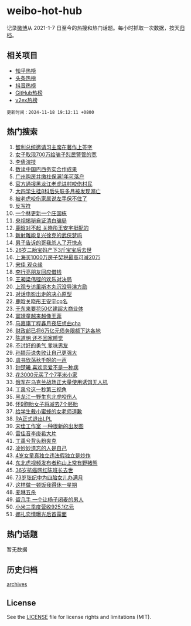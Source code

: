 # weibo-hot-hub

记录[微博](https://www.weibo.com)从 2021-1-7 日至今的热搜和热门话题。每小时抓取一次数据，按天[归档](archives)。

## 相关项目

- [知乎热榜](https://github.com/lonnyzhang423/zhihu-hot-hub)
- [头条热榜](https://github.com/lonnyzhang423/toutiao-hot-hub)
- [抖音热榜](https://github.com/lonnyzhang423/douyin-hot-hub)
- [GitHub热榜](https://github.com/lonnyzhang423/github-hot-hub)
- [v2ex热榜](https://github.com/lonnyzhang423/v2ex-hot-hub)


`更新时间：2024-11-18 19:12:11 +0800`

## 热门搜索

1. [智利总统邀请习主席在著作上签字](https://m.weibo.cn/search?containerid=100103type%3D1%26t%3D10%26q%3D%23%E6%99%BA%E5%88%A9%E6%80%BB%E7%BB%9F%E9%82%80%E8%AF%B7%E4%B9%A0%E4%B8%BB%E5%B8%AD%E5%9C%A8%E8%91%97%E4%BD%9C%E4%B8%8A%E7%AD%BE%E5%AD%97%23&stream_entry_id=51&isnewpage=1&extparam=seat%3D1%26filter_type%3Drealtimehot%26stream_entry_id%3D51%26c_type%3D51%26cate%3D10103%26q%3D%2523%25E6%2599%25BA%25E5%2588%25A9%25E6%2580%25BB%25E7%25BB%259F%25E9%2582%2580%25E8%25AF%25B7%25E4%25B9%25A0%25E4%25B8%25BB%25E5%25B8%25AD%25E5%259C%25A8%25E8%2591%2597%25E4%25BD%259C%25E4%25B8%258A%25E7%25AD%25BE%25E5%25AD%2597%2523%26dgr%3D0%26pos%3D0%26display_time%3D1731928329%26pre_seqid%3D173192832983400565147)
1. [女子取现700万给骗子怼民警管的宽](https://m.weibo.cn/search?containerid=100103type%3D1%26t%3D10%26q%3D%23%E5%A5%B3%E5%AD%90%E5%8F%96%E7%8E%B0700%E4%B8%87%E7%BB%99%E9%AA%97%E5%AD%90%E6%80%BC%E6%B0%91%E8%AD%A6%E7%AE%A1%E7%9A%84%E5%AE%BD%23&stream_entry_id=31&isnewpage=1&extparam=seat%3D1%26flag%3D0%26stream_entry_id%3D31%26q%3D%2523%25E5%25A5%25B3%25E5%25AD%2590%25E5%258F%2596%25E7%258E%25B0700%25E4%25B8%2587%25E7%25BB%2599%25E9%25AA%2597%25E5%25AD%2590%25E6%2580%25BC%25E6%25B0%2591%25E8%25AD%25A6%25E7%25AE%25A1%25E7%259A%2584%25E5%25AE%25BD%2523%26pos%3D0%26band_rank%3D1%26filter_type%3Drealtimehot%26c_type%3D31%26lcate%3D5001%26realpos%3D1%26cate%3D5001%26dgr%3D0%26display_time%3D1731928329%26pre_seqid%3D173192832983400565147)
1. [李倩演技](https://m.weibo.cn/search?containerid=100103type%3D1%26t%3D10%26q%3D%E6%9D%8E%E5%80%A9%E6%BC%94%E6%8A%80&stream_entry_id=31&isnewpage=1&extparam=seat%3D1%26flag%3D1%26stream_entry_id%3D31%26q%3D%25E6%259D%258E%25E5%2580%25A9%25E6%25BC%2594%25E6%258A%2580%26pos%3D1%26band_rank%3D2%26filter_type%3Drealtimehot%26c_type%3D31%26lcate%3D5001%26realpos%3D2%26cate%3D5001%26dgr%3D0%26display_time%3D1731928329%26pre_seqid%3D173192832983400565147)
1. [数读中国巴西务实合作成果](https://m.weibo.cn/search?containerid=100103type%3D1%26t%3D10%26q%3D%23%E6%95%B0%E8%AF%BB%E4%B8%AD%E5%9B%BD%E5%B7%B4%E8%A5%BF%E5%8A%A1%E5%AE%9E%E5%90%88%E4%BD%9C%E6%88%90%E6%9E%9C%23&stream_entry_id=31&isnewpage=1&extparam=seat%3D1%26flag%3D0%26stream_entry_id%3D31%26q%3D%2523%25E6%2595%25B0%25E8%25AF%25BB%25E4%25B8%25AD%25E5%259B%25BD%25E5%25B7%25B4%25E8%25A5%25BF%25E5%258A%25A1%25E5%25AE%259E%25E5%2590%2588%25E4%25BD%259C%25E6%2588%2590%25E6%259E%259C%2523%26pos%3D2%26band_rank%3D3%26filter_type%3Drealtimehot%26c_type%3D31%26lcate%3D5001%26realpos%3D3%26cate%3D5001%26dgr%3D0%26display_time%3D1731928329%26pre_seqid%3D173192832983400565147)
1. [广州购房并缴社保满1年可落户](https://m.weibo.cn/search?containerid=100103type%3D1%26t%3D10%26q%3D%23%E5%B9%BF%E5%B7%9E%E8%B4%AD%E6%88%BF%E5%B9%B6%E7%BC%B4%E7%A4%BE%E4%BF%9D%E6%BB%A11%E5%B9%B4%E5%8F%AF%E8%90%BD%E6%88%B7%23&stream_entry_id=31&isnewpage=1&extparam=seat%3D1%26flag%3D1%26stream_entry_id%3D31%26q%3D%2523%25E5%25B9%25BF%25E5%25B7%259E%25E8%25B4%25AD%25E6%2588%25BF%25E5%25B9%25B6%25E7%25BC%25B4%25E7%25A4%25BE%25E4%25BF%259D%25E6%25BB%25A11%25E5%25B9%25B4%25E5%258F%25AF%25E8%2590%25BD%25E6%2588%25B7%2523%26pos%3D3%26band_rank%3D4%26filter_type%3Drealtimehot%26c_type%3D31%26lcate%3D5001%26realpos%3D4%26cate%3D5001%26dgr%3D0%26display_time%3D1731928329%26pre_seqid%3D173192832983400565147)
1. [官方通报黑龙江老虎进村咬伤村民](https://m.weibo.cn/search?containerid=100103type%3D1%26t%3D10%26q%3D%23%E5%AE%98%E6%96%B9%E9%80%9A%E6%8A%A5%E9%BB%91%E9%BE%99%E6%B1%9F%E8%80%81%E8%99%8E%E8%BF%9B%E6%9D%91%E5%92%AC%E4%BC%A4%E6%9D%91%E6%B0%91%23&stream_entry_id=31&isnewpage=1&extparam=seat%3D1%26flag%3D0%26stream_entry_id%3D31%26q%3D%2523%25E5%25AE%2598%25E6%2596%25B9%25E9%2580%259A%25E6%258A%25A5%25E9%25BB%2591%25E9%25BE%2599%25E6%25B1%259F%25E8%2580%2581%25E8%2599%258E%25E8%25BF%259B%25E6%259D%2591%25E5%2592%25AC%25E4%25BC%25A4%25E6%259D%2591%25E6%25B0%2591%2523%26pos%3D4%26band_rank%3D5%26filter_type%3Drealtimehot%26c_type%3D31%26lcate%3D5001%26realpos%3D5%26cate%3D5001%26dgr%3D0%26display_time%3D1731928329%26pre_seqid%3D173192832983400565147)
1. [大四学生挂8科后失联多月被发现溺亡](https://m.weibo.cn/search?containerid=100103type%3D1%26t%3D10%26q%3D%23%E5%A4%A7%E5%9B%9B%E5%AD%A6%E7%94%9F%E6%8C%828%E7%A7%91%E5%90%8E%E5%A4%B1%E8%81%94%E5%A4%9A%E6%9C%88%E8%A2%AB%E5%8F%91%E7%8E%B0%E6%BA%BA%E4%BA%A1%23&stream_entry_id=31&isnewpage=1&extparam=seat%3D1%26flag%3D2%26stream_entry_id%3D31%26q%3D%2523%25E5%25A4%25A7%25E5%259B%259B%25E5%25AD%25A6%25E7%2594%259F%25E6%258C%25828%25E7%25A7%2591%25E5%2590%258E%25E5%25A4%25B1%25E8%2581%2594%25E5%25A4%259A%25E6%259C%2588%25E8%25A2%25AB%25E5%258F%2591%25E7%258E%25B0%25E6%25BA%25BA%25E4%25BA%25A1%2523%26pos%3D5%26band_rank%3D6%26filter_type%3Drealtimehot%26c_type%3D31%26lcate%3D5001%26realpos%3D6%26cate%3D5001%26dgr%3D0%26display_time%3D1731928329%26pre_seqid%3D173192832983400565147)
1. [被老虎咬伤家属说左手保不住了](https://m.weibo.cn/search?containerid=100103type%3D1%26t%3D10%26q%3D%23%E8%A2%AB%E8%80%81%E8%99%8E%E5%92%AC%E4%BC%A4%E5%AE%B6%E5%B1%9E%E8%AF%B4%E5%B7%A6%E6%89%8B%E4%BF%9D%E4%B8%8D%E4%BD%8F%E4%BA%86%23&stream_entry_id=31&isnewpage=1&extparam=seat%3D1%26flag%3D0%26stream_entry_id%3D31%26q%3D%2523%25E8%25A2%25AB%25E8%2580%2581%25E8%2599%258E%25E5%2592%25AC%25E4%25BC%25A4%25E5%25AE%25B6%25E5%25B1%259E%25E8%25AF%25B4%25E5%25B7%25A6%25E6%2589%258B%25E4%25BF%259D%25E4%25B8%258D%25E4%25BD%258F%25E4%25BA%2586%2523%26pos%3D6%26band_rank%3D7%26filter_type%3Drealtimehot%26c_type%3D31%26lcate%3D5001%26realpos%3D7%26cate%3D5001%26dgr%3D0%26display_time%3D1731928329%26pre_seqid%3D173192832983400565147)
1. [反写符](https://m.weibo.cn/search?containerid=100103type%3D1%26t%3D10%26q%3D%E5%8F%8D%E5%86%99%E7%AC%A6&stream_entry_id=31&isnewpage=1&extparam=seat%3D1%26flag%3D0%26stream_entry_id%3D31%26q%3D%25E5%258F%258D%25E5%2586%2599%25E7%25AC%25A6%26pos%3D7%26band_rank%3D8%26filter_type%3Drealtimehot%26c_type%3D31%26lcate%3D5001%26realpos%3D8%26cate%3D5001%26dgr%3D0%26display_time%3D1731928329%26pre_seqid%3D173192832983400565147)
1. [一个林更新一个庄国栋](https://m.weibo.cn/search?containerid=100103type%3D1%26t%3D10%26q%3D%E4%B8%80%E4%B8%AA%E6%9E%97%E6%9B%B4%E6%96%B0%E4%B8%80%E4%B8%AA%E5%BA%84%E5%9B%BD%E6%A0%8B&stream_entry_id=31&isnewpage=1&extparam=seat%3D1%26flag%3D0%26stream_entry_id%3D31%26q%3D%25E4%25B8%2580%25E4%25B8%25AA%25E6%259E%2597%25E6%259B%25B4%25E6%2596%25B0%25E4%25B8%2580%25E4%25B8%25AA%25E5%25BA%2584%25E5%259B%25BD%25E6%25A0%258B%26pos%3D8%26band_rank%3D9%26filter_type%3Drealtimehot%26c_type%3D31%26lcate%3D5001%26realpos%3D9%26cate%3D5001%26dgr%3D0%26display_time%3D1731928329%26pre_seqid%3D173192832983400565147)
1. [央视揭秘自证清白骗局](https://m.weibo.cn/search?containerid=100103type%3D1%26t%3D10%26q%3D%23%E5%A4%AE%E8%A7%86%E6%8F%AD%E7%A7%98%E8%87%AA%E8%AF%81%E6%B8%85%E7%99%BD%E9%AA%97%E5%B1%80%23&stream_entry_id=31&isnewpage=1&extparam=seat%3D1%26flag%3D1%26stream_entry_id%3D31%26q%3D%2523%25E5%25A4%25AE%25E8%25A7%2586%25E6%258F%25AD%25E7%25A7%2598%25E8%2587%25AA%25E8%25AF%2581%25E6%25B8%2585%25E7%2599%25BD%25E9%25AA%2597%25E5%25B1%2580%2523%26pos%3D9%26band_rank%3D10%26filter_type%3Drealtimehot%26c_type%3D31%26lcate%3D5001%26realpos%3D10%26cate%3D5001%26dgr%3D0%26display_time%3D1731928329%26pre_seqid%3D173192832983400565147)
1. [鹿晗对不起 关晓彤王安宇挺配的](https://m.weibo.cn/search?containerid=100103type%3D1%26t%3D10%26q%3D%E9%B9%BF%E6%99%97%E5%AF%B9%E4%B8%8D%E8%B5%B7+%E5%85%B3%E6%99%93%E5%BD%A4%E7%8E%8B%E5%AE%89%E5%AE%87%E6%8C%BA%E9%85%8D%E7%9A%84&stream_entry_id=31&isnewpage=1&extparam=seat%3D1%26flag%3D1%26stream_entry_id%3D31%26q%3D%25E9%25B9%25BF%25E6%2599%2597%25E5%25AF%25B9%25E4%25B8%258D%25E8%25B5%25B7%2520%25E5%2585%25B3%25E6%2599%2593%25E5%25BD%25A4%25E7%258E%258B%25E5%25AE%2589%25E5%25AE%2587%25E6%258C%25BA%25E9%2585%258D%25E7%259A%2584%26pos%3D10%26band_rank%3D11%26filter_type%3Drealtimehot%26c_type%3D31%26lcate%3D5001%26realpos%3D11%26cate%3D5001%26dgr%3D0%26display_time%3D1731928329%26pre_seqid%3D173192832983400565147)
1. [新射雕能复兴徐克的武侠梦吗](https://m.weibo.cn/search?containerid=100103type%3D1%26t%3D10%26q%3D%23%E6%96%B0%E5%B0%84%E9%9B%95%E8%83%BD%E5%A4%8D%E5%85%B4%E5%BE%90%E5%85%8B%E7%9A%84%E6%AD%A6%E4%BE%A0%E6%A2%A6%E5%90%97%23&stream_entry_id=31&isnewpage=1&extparam=seat%3D1%26flag%3D0%26stream_entry_id%3D31%26q%3D%2523%25E6%2596%25B0%25E5%25B0%2584%25E9%259B%2595%25E8%2583%25BD%25E5%25A4%258D%25E5%2585%25B4%25E5%25BE%2590%25E5%2585%258B%25E7%259A%2584%25E6%25AD%25A6%25E4%25BE%25A0%25E6%25A2%25A6%25E5%2590%2597%2523%26pos%3D11%26band_rank%3D12%26filter_type%3Drealtimehot%26c_type%3D31%26lcate%3D5001%26realpos%3D12%26cate%3D5001%26dgr%3D0%26display_time%3D1731928329%26pre_seqid%3D173192832983400565147)
1. [男子告诉的哥我杀人了开快点](https://m.weibo.cn/search?containerid=100103type%3D1%26t%3D10%26q%3D%23%E7%94%B7%E5%AD%90%E5%91%8A%E8%AF%89%E7%9A%84%E5%93%A5%E6%88%91%E6%9D%80%E4%BA%BA%E4%BA%86%E5%BC%80%E5%BF%AB%E7%82%B9%23&stream_entry_id=31&isnewpage=1&extparam=seat%3D1%26flag%3D2%26stream_entry_id%3D31%26q%3D%2523%25E7%2594%25B7%25E5%25AD%2590%25E5%2591%258A%25E8%25AF%2589%25E7%259A%2584%25E5%2593%25A5%25E6%2588%2591%25E6%259D%2580%25E4%25BA%25BA%25E4%25BA%2586%25E5%25BC%2580%25E5%25BF%25AB%25E7%2582%25B9%2523%26pos%3D12%26band_rank%3D13%26filter_type%3Drealtimehot%26c_type%3D31%26lcate%3D5001%26realpos%3D13%26cate%3D5001%26dgr%3D0%26display_time%3D1731928329%26pre_seqid%3D173192832983400565147)
1. [26岁二胎宝妈产下3斤宝宝后去世](https://m.weibo.cn/search?containerid=100103type%3D1%26t%3D10%26q%3D%2326%E5%B2%81%E4%BA%8C%E8%83%8E%E5%AE%9D%E5%A6%88%E4%BA%A7%E4%B8%8B3%E6%96%A4%E5%AE%9D%E5%AE%9D%E5%90%8E%E5%8E%BB%E4%B8%96%23&stream_entry_id=31&isnewpage=1&extparam=seat%3D1%26flag%3D0%26stream_entry_id%3D31%26q%3D%252326%25E5%25B2%2581%25E4%25BA%258C%25E8%2583%258E%25E5%25AE%259D%25E5%25A6%2588%25E4%25BA%25A7%25E4%25B8%258B3%25E6%2596%25A4%25E5%25AE%259D%25E5%25AE%259D%25E5%2590%258E%25E5%258E%25BB%25E4%25B8%2596%2523%26pos%3D13%26band_rank%3D14%26filter_type%3Drealtimehot%26c_type%3D31%26lcate%3D5001%26realpos%3D14%26cate%3D5001%26dgr%3D0%26display_time%3D1731928329%26pre_seqid%3D173192832983400565147)
1. [上海买1000万房子契税最高可减20万](https://m.weibo.cn/search?containerid=100103type%3D1%26t%3D10%26q%3D%23%E4%B8%8A%E6%B5%B7%E4%B9%B01000%E4%B8%87%E6%88%BF%E5%AD%90%E5%A5%91%E7%A8%8E%E6%9C%80%E9%AB%98%E5%8F%AF%E5%87%8F20%E4%B8%87%23&stream_entry_id=31&isnewpage=1&extparam=seat%3D1%26flag%3D1%26stream_entry_id%3D31%26q%3D%2523%25E4%25B8%258A%25E6%25B5%25B7%25E4%25B9%25B01000%25E4%25B8%2587%25E6%2588%25BF%25E5%25AD%2590%25E5%25A5%2591%25E7%25A8%258E%25E6%259C%2580%25E9%25AB%2598%25E5%258F%25AF%25E5%2587%258F20%25E4%25B8%2587%2523%26pos%3D14%26band_rank%3D15%26filter_type%3Drealtimehot%26c_type%3D31%26lcate%3D5001%26realpos%3D15%26cate%3D5001%26dgr%3D0%26display_time%3D1731928329%26pre_seqid%3D173192832983400565147)
1. [宋佳 观众缘](https://m.weibo.cn/search?containerid=100103type%3D1%26t%3D10%26q%3D%E5%AE%8B%E4%BD%B3+%E8%A7%82%E4%BC%97%E7%BC%98&stream_entry_id=31&isnewpage=1&extparam=seat%3D1%26flag%3D1%26stream_entry_id%3D31%26q%3D%25E5%25AE%258B%25E4%25BD%25B3%2520%25E8%25A7%2582%25E4%25BC%2597%25E7%25BC%2598%26pos%3D15%26band_rank%3D16%26filter_type%3Drealtimehot%26c_type%3D31%26lcate%3D5001%26realpos%3D16%26cate%3D5001%26dgr%3D0%26display_time%3D1731928329%26pre_seqid%3D173192832983400565147)
1. [李行亮朋友回应借钱](https://m.weibo.cn/search?containerid=100103type%3D1%26t%3D10%26q%3D%23%E6%9D%8E%E8%A1%8C%E4%BA%AE%E6%9C%8B%E5%8F%8B%E5%9B%9E%E5%BA%94%E5%80%9F%E9%92%B1%23&stream_entry_id=31&isnewpage=1&extparam=seat%3D1%26flag%3D1%26stream_entry_id%3D31%26q%3D%2523%25E6%259D%258E%25E8%25A1%258C%25E4%25BA%25AE%25E6%259C%258B%25E5%258F%258B%25E5%259B%259E%25E5%25BA%2594%25E5%2580%259F%25E9%2592%25B1%2523%26pos%3D16%26band_rank%3D17%26filter_type%3Drealtimehot%26c_type%3D31%26lcate%3D5001%26realpos%3D17%26cate%3D5001%26dgr%3D0%26display_time%3D1731928329%26pre_seqid%3D173192832983400565147)
1. [王昶梁伟铿的欢乐对决局](https://m.weibo.cn/search?containerid=100103type%3D1%26t%3D10%26q%3D%E7%8E%8B%E6%98%B6%E6%A2%81%E4%BC%9F%E9%93%BF%E7%9A%84%E6%AC%A2%E4%B9%90%E5%AF%B9%E5%86%B3%E5%B1%80&stream_entry_id=31&isnewpage=1&extparam=seat%3D1%26flag%3D1%26stream_entry_id%3D31%26q%3D%25E7%258E%258B%25E6%2598%25B6%25E6%25A2%2581%25E4%25BC%259F%25E9%2593%25BF%25E7%259A%2584%25E6%25AC%25A2%25E4%25B9%2590%25E5%25AF%25B9%25E5%2586%25B3%25E5%25B1%2580%26pos%3D17%26band_rank%3D18%26filter_type%3Drealtimehot%26c_type%3D31%26lcate%3D5001%26realpos%3D18%26cate%3D5001%26dgr%3D0%26display_time%3D1731928329%26pre_seqid%3D173192832983400565147)
1. [上观专访里斯本丸沉没导演方励](https://m.weibo.cn/search?containerid=100103type%3D1%26t%3D10%26q%3D%23%E4%B8%8A%E8%A7%82%E4%B8%93%E8%AE%BF%E9%87%8C%E6%96%AF%E6%9C%AC%E4%B8%B8%E6%B2%89%E6%B2%A1%E5%AF%BC%E6%BC%94%E6%96%B9%E5%8A%B1%23&stream_entry_id=31&isnewpage=1&extparam=seat%3D1%26flag%3D1%26stream_entry_id%3D31%26q%3D%2523%25E4%25B8%258A%25E8%25A7%2582%25E4%25B8%2593%25E8%25AE%25BF%25E9%2587%258C%25E6%2596%25AF%25E6%259C%25AC%25E4%25B8%25B8%25E6%25B2%2589%25E6%25B2%25A1%25E5%25AF%25BC%25E6%25BC%2594%25E6%2596%25B9%25E5%258A%25B1%2523%26pos%3D18%26band_rank%3D19%26filter_type%3Drealtimehot%26c_type%3D31%26lcate%3D5001%26realpos%3D19%26cate%3D5001%26dgr%3D0%26display_time%3D1731928329%26pre_seqid%3D173192832983400565147)
1. [对话电影出走的决心原型](https://m.weibo.cn/search?containerid=100103type%3D1%26t%3D10%26q%3D%23%E5%AF%B9%E8%AF%9D%E7%94%B5%E5%BD%B1%E5%87%BA%E8%B5%B0%E7%9A%84%E5%86%B3%E5%BF%83%E5%8E%9F%E5%9E%8B%23&stream_entry_id=31&isnewpage=1&extparam=seat%3D1%26flag%3D1%26stream_entry_id%3D31%26q%3D%2523%25E5%25AF%25B9%25E8%25AF%259D%25E7%2594%25B5%25E5%25BD%25B1%25E5%2587%25BA%25E8%25B5%25B0%25E7%259A%2584%25E5%2586%25B3%25E5%25BF%2583%25E5%258E%259F%25E5%259E%258B%2523%26pos%3D19%26band_rank%3D20%26filter_type%3Drealtimehot%26c_type%3D31%26lcate%3D5001%26realpos%3D20%26cate%3D5001%26dgr%3D0%26display_time%3D1731928329%26pre_seqid%3D173192832983400565147)
1. [鹿晗关晓彤王安宇cp名](https://m.weibo.cn/search?containerid=100103type%3D1%26t%3D10%26q%3D%23%E9%B9%BF%E6%99%97%E5%85%B3%E6%99%93%E5%BD%A4%E7%8E%8B%E5%AE%89%E5%AE%87cp%E5%90%8D%23&stream_entry_id=31&isnewpage=1&extparam=seat%3D1%26flag%3D1%26stream_entry_id%3D31%26q%3D%2523%25E9%25B9%25BF%25E6%2599%2597%25E5%2585%25B3%25E6%2599%2593%25E5%25BD%25A4%25E7%258E%258B%25E5%25AE%2589%25E5%25AE%2587cp%25E5%2590%258D%2523%26pos%3D20%26band_rank%3D21%26filter_type%3Drealtimehot%26c_type%3D31%26lcate%3D5001%26realpos%3D21%26cate%3D5001%26dgr%3D0%26display_time%3D1731928329%26pre_seqid%3D173192832983400565147)
1. [于东来要花50亿建超大商业体](https://m.weibo.cn/search?containerid=100103type%3D1%26t%3D10%26q%3D%23%E4%BA%8E%E4%B8%9C%E6%9D%A5%E8%A6%81%E8%8A%B150%E4%BA%BF%E5%BB%BA%E8%B6%85%E5%A4%A7%E5%95%86%E4%B8%9A%E4%BD%93%23&stream_entry_id=31&isnewpage=1&extparam=seat%3D1%26flag%3D1%26stream_entry_id%3D31%26q%3D%2523%25E4%25BA%258E%25E4%25B8%259C%25E6%259D%25A5%25E8%25A6%2581%25E8%258A%25B150%25E4%25BA%25BF%25E5%25BB%25BA%25E8%25B6%2585%25E5%25A4%25A7%25E5%2595%2586%25E4%25B8%259A%25E4%25BD%2593%2523%26pos%3D21%26band_rank%3D22%26filter_type%3Drealtimehot%26c_type%3D31%26lcate%3D5001%26realpos%3D22%26cate%3D5001%26dgr%3D0%26display_time%3D1731928329%26pre_seqid%3D173192832983400565147)
1. [窦靖童越来越像王菲](https://m.weibo.cn/search?containerid=100103type%3D1%26t%3D10%26q%3D%23%E7%AA%A6%E9%9D%96%E7%AB%A5%E8%B6%8A%E6%9D%A5%E8%B6%8A%E5%83%8F%E7%8E%8B%E8%8F%B2%23&stream_entry_id=31&isnewpage=1&extparam=seat%3D1%26flag%3D1%26stream_entry_id%3D31%26q%3D%2523%25E7%25AA%25A6%25E9%259D%2596%25E7%25AB%25A5%25E8%25B6%258A%25E6%259D%25A5%25E8%25B6%258A%25E5%2583%258F%25E7%258E%258B%25E8%258F%25B2%2523%26pos%3D22%26band_rank%3D23%26filter_type%3Drealtimehot%26c_type%3D31%26lcate%3D5001%26realpos%3D23%26cate%3D5001%26dgr%3D0%26display_time%3D1731928329%26pre_seqid%3D173192832983400565147)
1. [马嘉祺丁程鑫月夜狂想曲cha](https://m.weibo.cn/search?containerid=100103type%3D1%26t%3D10%26q%3D%23%E9%A9%AC%E5%98%89%E7%A5%BA%E4%B8%81%E7%A8%8B%E9%91%AB%E6%9C%88%E5%A4%9C%E7%8B%82%E6%83%B3%E6%9B%B2cha%23&stream_entry_id=31&isnewpage=1&extparam=seat%3D1%26flag%3D1%26stream_entry_id%3D31%26q%3D%2523%25E9%25A9%25AC%25E5%2598%2589%25E7%25A5%25BA%25E4%25B8%2581%25E7%25A8%258B%25E9%2591%25AB%25E6%259C%2588%25E5%25A4%259C%25E7%258B%2582%25E6%2583%25B3%25E6%259B%25B2cha%2523%26pos%3D23%26band_rank%3D24%26filter_type%3Drealtimehot%26c_type%3D31%26lcate%3D5001%26realpos%3D24%26cate%3D5001%26dgr%3D0%26display_time%3D1731928329%26pre_seqid%3D173192832983400565147)
1. [财政部已将6万亿元债务限额下达各地](https://m.weibo.cn/search?containerid=100103type%3D1%26t%3D10%26q%3D%23%E8%B4%A2%E6%94%BF%E9%83%A8%E5%B7%B2%E5%B0%866%E4%B8%87%E4%BA%BF%E5%85%83%E5%80%BA%E5%8A%A1%E9%99%90%E9%A2%9D%E4%B8%8B%E8%BE%BE%E5%90%84%E5%9C%B0%23&stream_entry_id=31&isnewpage=1&extparam=seat%3D1%26flag%3D1%26stream_entry_id%3D31%26q%3D%2523%25E8%25B4%25A2%25E6%2594%25BF%25E9%2583%25A8%25E5%25B7%25B2%25E5%25B0%25866%25E4%25B8%2587%25E4%25BA%25BF%25E5%2585%2583%25E5%2580%25BA%25E5%258A%25A1%25E9%2599%2590%25E9%25A2%259D%25E4%25B8%258B%25E8%25BE%25BE%25E5%2590%2584%25E5%259C%25B0%2523%26pos%3D24%26band_rank%3D25%26filter_type%3Drealtimehot%26c_type%3D31%26lcate%3D5001%26realpos%3D25%26cate%3D5001%26dgr%3D0%26display_time%3D1731928329%26pre_seqid%3D173192832983400565147)
1. [陈道明 还不回家睡觉](https://m.weibo.cn/search?containerid=100103type%3D1%26t%3D10%26q%3D%E9%99%88%E9%81%93%E6%98%8E+%E8%BF%98%E4%B8%8D%E5%9B%9E%E5%AE%B6%E7%9D%A1%E8%A7%89&stream_entry_id=31&isnewpage=1&extparam=seat%3D1%26flag%3D1%26stream_entry_id%3D31%26q%3D%25E9%2599%2588%25E9%2581%2593%25E6%2598%258E%2520%25E8%25BF%2598%25E4%25B8%258D%25E5%259B%259E%25E5%25AE%25B6%25E7%259D%25A1%25E8%25A7%2589%26pos%3D25%26band_rank%3D26%26filter_type%3Drealtimehot%26c_type%3D31%26lcate%3D5001%26realpos%3D26%26cate%3D5001%26dgr%3D0%26display_time%3D1731928329%26pre_seqid%3D173192832983400565147)
1. [不讨好的勇气 爹味男友](https://m.weibo.cn/search?containerid=100103type%3D1%26t%3D10%26q%3D%E4%B8%8D%E8%AE%A8%E5%A5%BD%E7%9A%84%E5%8B%87%E6%B0%94+%E7%88%B9%E5%91%B3%E7%94%B7%E5%8F%8B&stream_entry_id=31&isnewpage=1&extparam=seat%3D1%26flag%3D1%26stream_entry_id%3D31%26q%3D%25E4%25B8%258D%25E8%25AE%25A8%25E5%25A5%25BD%25E7%259A%2584%25E5%258B%2587%25E6%25B0%2594%2520%25E7%2588%25B9%25E5%2591%25B3%25E7%2594%25B7%25E5%258F%258B%26pos%3D26%26band_rank%3D27%26filter_type%3Drealtimehot%26c_type%3D31%26lcate%3D5001%26realpos%3D27%26cate%3D5001%26dgr%3D0%26display_time%3D1731928329%26pre_seqid%3D173192832983400565147)
1. [孙颖莎说失败让自己更强大](https://m.weibo.cn/search?containerid=100103type%3D1%26t%3D10%26q%3D%23%E5%AD%99%E9%A2%96%E8%8E%8E%E8%AF%B4%E5%A4%B1%E8%B4%A5%E8%AE%A9%E8%87%AA%E5%B7%B1%E6%9B%B4%E5%BC%BA%E5%A4%A7%23&stream_entry_id=31&isnewpage=1&extparam=seat%3D1%26flag%3D1%26stream_entry_id%3D31%26q%3D%2523%25E5%25AD%2599%25E9%25A2%2596%25E8%258E%258E%25E8%25AF%25B4%25E5%25A4%25B1%25E8%25B4%25A5%25E8%25AE%25A9%25E8%2587%25AA%25E5%25B7%25B1%25E6%259B%25B4%25E5%25BC%25BA%25E5%25A4%25A7%2523%26pos%3D27%26band_rank%3D28%26filter_type%3Drealtimehot%26c_type%3D31%26lcate%3D5001%26realpos%3D28%26cate%3D5001%26dgr%3D0%26display_time%3D1731928329%26pre_seqid%3D173192832983400565147)
1. [虞书欣荡秋千呀的一声](https://m.weibo.cn/search?containerid=100103type%3D1%26t%3D10%26q%3D%23%E8%99%9E%E4%B9%A6%E6%AC%A3%E8%8D%A1%E7%A7%8B%E5%8D%83%E5%91%80%E7%9A%84%E4%B8%80%E5%A3%B0%23&stream_entry_id=31&isnewpage=1&extparam=seat%3D1%26flag%3D1%26stream_entry_id%3D31%26q%3D%2523%25E8%2599%259E%25E4%25B9%25A6%25E6%25AC%25A3%25E8%258D%25A1%25E7%25A7%258B%25E5%258D%2583%25E5%2591%2580%25E7%259A%2584%25E4%25B8%2580%25E5%25A3%25B0%2523%26pos%3D28%26band_rank%3D29%26filter_type%3Drealtimehot%26c_type%3D31%26lcate%3D5001%26realpos%3D29%26cate%3D5001%26dgr%3D0%26display_time%3D1731928329%26pre_seqid%3D173192832983400565147)
1. [钟楚曦 喜欢恋爱不是一种病](https://m.weibo.cn/search?containerid=100103type%3D1%26t%3D10%26q%3D%E9%92%9F%E6%A5%9A%E6%9B%A6+%E5%96%9C%E6%AC%A2%E6%81%8B%E7%88%B1%E4%B8%8D%E6%98%AF%E4%B8%80%E7%A7%8D%E7%97%85&stream_entry_id=31&isnewpage=1&extparam=seat%3D1%26flag%3D1%26stream_entry_id%3D31%26q%3D%25E9%2592%259F%25E6%25A5%259A%25E6%259B%25A6%2520%25E5%2596%259C%25E6%25AC%25A2%25E6%2581%258B%25E7%2588%25B1%25E4%25B8%258D%25E6%2598%25AF%25E4%25B8%2580%25E7%25A7%258D%25E7%2597%2585%26pos%3D29%26band_rank%3D30%26filter_type%3Drealtimehot%26c_type%3D31%26lcate%3D5001%26realpos%3D30%26cate%3D5001%26dgr%3D0%26display_time%3D1731928329%26pre_seqid%3D173192832983400565147)
1. [花3000元买了个7平米小家](https://m.weibo.cn/search?containerid=100103type%3D1%26t%3D10%26q%3D%E8%8A%B13000%E5%85%83%E4%B9%B0%E4%BA%86%E4%B8%AA7%E5%B9%B3%E7%B1%B3%E5%B0%8F%E5%AE%B6&stream_entry_id=31&isnewpage=1&extparam=seat%3D1%26flag%3D0%26stream_entry_id%3D31%26q%3D%25E8%258A%25B13000%25E5%2585%2583%25E4%25B9%25B0%25E4%25BA%2586%25E4%25B8%25AA7%25E5%25B9%25B3%25E7%25B1%25B3%25E5%25B0%258F%25E5%25AE%25B6%26pos%3D30%26band_rank%3D31%26filter_type%3Drealtimehot%26c_type%3D31%26lcate%3D5001%26realpos%3D31%26cate%3D5001%26dgr%3D0%26display_time%3D1731928329%26pre_seqid%3D173192832983400565147)
1. [俄军在乌克兰战场正大量使用诱饵无人机](https://m.weibo.cn/search?containerid=100103type%3D1%26t%3D10%26q%3D%23%E4%BF%84%E5%86%9B%E5%9C%A8%E4%B9%8C%E5%85%8B%E5%85%B0%E6%88%98%E5%9C%BA%E6%AD%A3%E5%A4%A7%E9%87%8F%E4%BD%BF%E7%94%A8%E8%AF%B1%E9%A5%B5%E6%97%A0%E4%BA%BA%E6%9C%BA%23&stream_entry_id=31&isnewpage=1&extparam=seat%3D1%26flag%3D1%26stream_entry_id%3D31%26q%3D%2523%25E4%25BF%2584%25E5%2586%259B%25E5%259C%25A8%25E4%25B9%258C%25E5%2585%258B%25E5%2585%25B0%25E6%2588%2598%25E5%259C%25BA%25E6%25AD%25A3%25E5%25A4%25A7%25E9%2587%258F%25E4%25BD%25BF%25E7%2594%25A8%25E8%25AF%25B1%25E9%25A5%25B5%25E6%2597%25A0%25E4%25BA%25BA%25E6%259C%25BA%2523%26pos%3D31%26band_rank%3D32%26filter_type%3Drealtimehot%26c_type%3D31%26lcate%3D5001%26realpos%3D32%26cate%3D5001%26dgr%3D0%26display_time%3D1731928329%26pre_seqid%3D173192832983400565147)
1. [丁禹兮这一秒第三视角](https://m.weibo.cn/search?containerid=100103type%3D1%26t%3D10%26q%3D%23%E4%B8%81%E7%A6%B9%E5%85%AE%E8%BF%99%E4%B8%80%E7%A7%92%E7%AC%AC%E4%B8%89%E8%A7%86%E8%A7%92%23&stream_entry_id=31&isnewpage=1&extparam=seat%3D1%26flag%3D0%26stream_entry_id%3D31%26q%3D%2523%25E4%25B8%2581%25E7%25A6%25B9%25E5%2585%25AE%25E8%25BF%2599%25E4%25B8%2580%25E7%25A7%2592%25E7%25AC%25AC%25E4%25B8%2589%25E8%25A7%2586%25E8%25A7%2592%2523%26pos%3D32%26band_rank%3D33%26filter_type%3Drealtimehot%26c_type%3D31%26lcate%3D5001%26realpos%3D33%26cate%3D5001%26dgr%3D0%26display_time%3D1731928329%26pre_seqid%3D173192832983400565147)
1. [黑龙江一野生东北虎咬伤人](https://m.weibo.cn/search?containerid=100103type%3D1%26t%3D10%26q%3D%23%E9%BB%91%E9%BE%99%E6%B1%9F%E4%B8%80%E9%87%8E%E7%94%9F%E4%B8%9C%E5%8C%97%E8%99%8E%E5%92%AC%E4%BC%A4%E4%BA%BA%23&stream_entry_id=31&isnewpage=1&extparam=seat%3D1%26flag%3D0%26stream_entry_id%3D31%26q%3D%2523%25E9%25BB%2591%25E9%25BE%2599%25E6%25B1%259F%25E4%25B8%2580%25E9%2587%258E%25E7%2594%259F%25E4%25B8%259C%25E5%258C%2597%25E8%2599%258E%25E5%2592%25AC%25E4%25BC%25A4%25E4%25BA%25BA%2523%26pos%3D33%26band_rank%3D34%26filter_type%3Drealtimehot%26c_type%3D31%26lcate%3D5001%26realpos%3D34%26cate%3D5001%26dgr%3D0%26display_time%3D1731928329%26pre_seqid%3D173192832983400565147)
1. [怀9胞胎女子将减去7个胚胎](https://m.weibo.cn/search?containerid=100103type%3D1%26t%3D10%26q%3D%23%E6%80%809%E8%83%9E%E8%83%8E%E5%A5%B3%E5%AD%90%E5%B0%86%E5%87%8F%E5%8E%BB7%E4%B8%AA%E8%83%9A%E8%83%8E%23&stream_entry_id=31&isnewpage=1&extparam=seat%3D1%26flag%3D0%26stream_entry_id%3D31%26q%3D%2523%25E6%2580%25809%25E8%2583%259E%25E8%2583%258E%25E5%25A5%25B3%25E5%25AD%2590%25E5%25B0%2586%25E5%2587%258F%25E5%258E%25BB7%25E4%25B8%25AA%25E8%2583%259A%25E8%2583%258E%2523%26pos%3D34%26band_rank%3D35%26filter_type%3Drealtimehot%26c_type%3D31%26lcate%3D5001%26realpos%3D35%26cate%3D5001%26dgr%3D0%26display_time%3D1731928329%26pre_seqid%3D173192832983400565147)
1. [给学生戴小蜜蜂的女老师道歉](https://m.weibo.cn/search?containerid=100103type%3D1%26t%3D10%26q%3D%23%E7%BB%99%E5%AD%A6%E7%94%9F%E6%88%B4%E5%B0%8F%E8%9C%9C%E8%9C%82%E7%9A%84%E5%A5%B3%E8%80%81%E5%B8%88%E9%81%93%E6%AD%89%23&stream_entry_id=31&isnewpage=1&extparam=seat%3D1%26flag%3D0%26stream_entry_id%3D31%26q%3D%2523%25E7%25BB%2599%25E5%25AD%25A6%25E7%2594%259F%25E6%2588%25B4%25E5%25B0%258F%25E8%259C%259C%25E8%259C%2582%25E7%259A%2584%25E5%25A5%25B3%25E8%2580%2581%25E5%25B8%2588%25E9%2581%2593%25E6%25AD%2589%2523%26pos%3D35%26band_rank%3D36%26filter_type%3Drealtimehot%26c_type%3D31%26lcate%3D5001%26realpos%3D36%26cate%3D5001%26dgr%3D0%26display_time%3D1731928329%26pre_seqid%3D173192832983400565147)
1. [RA正式退出LPL](https://m.weibo.cn/search?containerid=100103type%3D1%26t%3D10%26q%3D%23RA%E6%AD%A3%E5%BC%8F%E9%80%80%E5%87%BALPL%23&stream_entry_id=31&isnewpage=1&extparam=seat%3D1%26flag%3D0%26stream_entry_id%3D31%26q%3D%2523RA%25E6%25AD%25A3%25E5%25BC%258F%25E9%2580%2580%25E5%2587%25BALPL%2523%26pos%3D36%26band_rank%3D37%26filter_type%3Drealtimehot%26c_type%3D31%26lcate%3D5001%26realpos%3D37%26cate%3D5001%26dgr%3D0%26display_time%3D1731928329%26pre_seqid%3D173192832983400565147)
1. [宋佳工作室 一种很新的出发图](https://m.weibo.cn/search?containerid=100103type%3D1%26t%3D10%26q%3D%E5%AE%8B%E4%BD%B3%E5%B7%A5%E4%BD%9C%E5%AE%A4+%E4%B8%80%E7%A7%8D%E5%BE%88%E6%96%B0%E7%9A%84%E5%87%BA%E5%8F%91%E5%9B%BE&stream_entry_id=31&isnewpage=1&extparam=seat%3D1%26flag%3D1%26stream_entry_id%3D31%26q%3D%25E5%25AE%258B%25E4%25BD%25B3%25E5%25B7%25A5%25E4%25BD%259C%25E5%25AE%25A4%2520%25E4%25B8%2580%25E7%25A7%258D%25E5%25BE%2588%25E6%2596%25B0%25E7%259A%2584%25E5%2587%25BA%25E5%258F%2591%25E5%259B%25BE%26pos%3D37%26band_rank%3D38%26filter_type%3Drealtimehot%26c_type%3D31%26lcate%3D5001%26realpos%3D38%26cate%3D5001%26dgr%3D0%26display_time%3D1731928329%26pre_seqid%3D173192832983400565147)
1. [雷佳音李庚希大片](https://m.weibo.cn/search?containerid=100103type%3D1%26t%3D10%26q%3D%23%E9%9B%B7%E4%BD%B3%E9%9F%B3%E6%9D%8E%E5%BA%9A%E5%B8%8C%E5%A4%A7%E7%89%87%23&stream_entry_id=31&isnewpage=1&extparam=seat%3D1%26flag%3D0%26stream_entry_id%3D31%26q%3D%2523%25E9%259B%25B7%25E4%25BD%25B3%25E9%259F%25B3%25E6%259D%258E%25E5%25BA%259A%25E5%25B8%258C%25E5%25A4%25A7%25E7%2589%2587%2523%26pos%3D38%26band_rank%3D39%26filter_type%3Drealtimehot%26c_type%3D31%26lcate%3D5001%26realpos%3D39%26cate%3D5001%26dgr%3D0%26display_time%3D1731928329%26pre_seqid%3D173192832983400565147)
1. [丁禹兮背头粉夹克](https://m.weibo.cn/search?containerid=100103type%3D1%26t%3D10%26q%3D%23%E4%B8%81%E7%A6%B9%E5%85%AE%E8%83%8C%E5%A4%B4%E7%B2%89%E5%A4%B9%E5%85%8B%23&stream_entry_id=31&isnewpage=1&extparam=seat%3D1%26flag%3D1%26stream_entry_id%3D31%26q%3D%2523%25E4%25B8%2581%25E7%25A6%25B9%25E5%2585%25AE%25E8%2583%258C%25E5%25A4%25B4%25E7%25B2%2589%25E5%25A4%25B9%25E5%2585%258B%2523%26pos%3D39%26band_rank%3D40%26filter_type%3Drealtimehot%26c_type%3D31%26lcate%3D5001%26realpos%3D40%26cate%3D5001%26dgr%3D0%26display_time%3D1731928329%26pre_seqid%3D173192832983400565147)
1. [凌妙妙遗忘的人是自己](https://m.weibo.cn/search?containerid=100103type%3D1%26t%3D10%26q%3D%E5%87%8C%E5%A6%99%E5%A6%99%E9%81%97%E5%BF%98%E7%9A%84%E4%BA%BA%E6%98%AF%E8%87%AA%E5%B7%B1&stream_entry_id=31&isnewpage=1&extparam=seat%3D1%26flag%3D1%26stream_entry_id%3D31%26q%3D%25E5%2587%258C%25E5%25A6%2599%25E5%25A6%2599%25E9%2581%2597%25E5%25BF%2598%25E7%259A%2584%25E4%25BA%25BA%25E6%2598%25AF%25E8%2587%25AA%25E5%25B7%25B1%26pos%3D40%26band_rank%3D41%26filter_type%3Drealtimehot%26c_type%3D31%26lcate%3D5001%26realpos%3D41%26cate%3D5001%26dgr%3D0%26display_time%3D1731928329%26pre_seqid%3D173192832983400565147)
1. [4岁女童真独立违法假独立是炒作](https://m.weibo.cn/search?containerid=100103type%3D1%26t%3D10%26q%3D%234%E5%B2%81%E5%A5%B3%E7%AB%A5%E7%9C%9F%E7%8B%AC%E7%AB%8B%E8%BF%9D%E6%B3%95%E5%81%87%E7%8B%AC%E7%AB%8B%E6%98%AF%E7%82%92%E4%BD%9C%23&stream_entry_id=31&isnewpage=1&extparam=seat%3D1%26flag%3D1%26stream_entry_id%3D31%26q%3D%25234%25E5%25B2%2581%25E5%25A5%25B3%25E7%25AB%25A5%25E7%259C%259F%25E7%258B%25AC%25E7%25AB%258B%25E8%25BF%259D%25E6%25B3%2595%25E5%2581%2587%25E7%258B%25AC%25E7%25AB%258B%25E6%2598%25AF%25E7%2582%2592%25E4%25BD%259C%2523%26pos%3D41%26band_rank%3D42%26filter_type%3Drealtimehot%26c_type%3D31%26lcate%3D5001%26realpos%3D42%26cate%3D5001%26dgr%3D0%26display_time%3D1731928329%26pre_seqid%3D173192832983400565147)
1. [东北虎视频发布者称山上常有野猪熊](https://m.weibo.cn/search?containerid=100103type%3D1%26t%3D10%26q%3D%23%E4%B8%9C%E5%8C%97%E8%99%8E%E8%A7%86%E9%A2%91%E5%8F%91%E5%B8%83%E8%80%85%E7%A7%B0%E5%B1%B1%E4%B8%8A%E5%B8%B8%E6%9C%89%E9%87%8E%E7%8C%AA%E7%86%8A%23&stream_entry_id=31&isnewpage=1&extparam=seat%3D1%26flag%3D1%26stream_entry_id%3D31%26q%3D%2523%25E4%25B8%259C%25E5%258C%2597%25E8%2599%258E%25E8%25A7%2586%25E9%25A2%2591%25E5%258F%2591%25E5%25B8%2583%25E8%2580%2585%25E7%25A7%25B0%25E5%25B1%25B1%25E4%25B8%258A%25E5%25B8%25B8%25E6%259C%2589%25E9%2587%258E%25E7%258C%25AA%25E7%2586%258A%2523%26pos%3D42%26band_rank%3D43%26filter_type%3Drealtimehot%26c_type%3D31%26lcate%3D5001%26realpos%3D43%26cate%3D5001%26dgr%3D0%26display_time%3D1731928329%26pre_seqid%3D173192832983400565147)
1. [36岁抗癌网红陈班长去世](https://m.weibo.cn/search?containerid=100103type%3D1%26t%3D10%26q%3D%2336%E5%B2%81%E6%8A%97%E7%99%8C%E7%BD%91%E7%BA%A2%E9%99%88%E7%8F%AD%E9%95%BF%E5%8E%BB%E4%B8%96%23&stream_entry_id=31&isnewpage=1&extparam=seat%3D1%26flag%3D0%26stream_entry_id%3D31%26q%3D%252336%25E5%25B2%2581%25E6%258A%2597%25E7%2599%258C%25E7%25BD%2591%25E7%25BA%25A2%25E9%2599%2588%25E7%258F%25AD%25E9%2595%25BF%25E5%258E%25BB%25E4%25B8%2596%2523%26pos%3D43%26band_rank%3D44%26filter_type%3Drealtimehot%26c_type%3D31%26lcate%3D5001%26realpos%3D44%26cate%3D5001%26dgr%3D0%26display_time%3D1731928329%26pre_seqid%3D173192832983400565147)
1. [73岁张纪中为四胎女儿办满月](https://m.weibo.cn/search?containerid=100103type%3D1%26t%3D10%26q%3D%2373%E5%B2%81%E5%BC%A0%E7%BA%AA%E4%B8%AD%E4%B8%BA%E5%9B%9B%E8%83%8E%E5%A5%B3%E5%84%BF%E5%8A%9E%E6%BB%A1%E6%9C%88%23&stream_entry_id=31&isnewpage=1&extparam=seat%3D1%26flag%3D1%26stream_entry_id%3D31%26q%3D%252373%25E5%25B2%2581%25E5%25BC%25A0%25E7%25BA%25AA%25E4%25B8%25AD%25E4%25B8%25BA%25E5%259B%259B%25E8%2583%258E%25E5%25A5%25B3%25E5%2584%25BF%25E5%258A%259E%25E6%25BB%25A1%25E6%259C%2588%2523%26pos%3D44%26band_rank%3D45%26filter_type%3Drealtimehot%26c_type%3D31%26lcate%3D5001%26realpos%3D45%26cate%3D5001%26dgr%3D0%26display_time%3D1731928329%26pre_seqid%3D173192832983400565147)
1. [这样做一顿饭我得休一星期](https://m.weibo.cn/search?containerid=100103type%3D1%26t%3D10%26q%3D%E8%BF%99%E6%A0%B7%E5%81%9A%E4%B8%80%E9%A1%BF%E9%A5%AD%E6%88%91%E5%BE%97%E4%BC%91%E4%B8%80%E6%98%9F%E6%9C%9F&stream_entry_id=31&isnewpage=1&extparam=seat%3D1%26flag%3D1%26stream_entry_id%3D31%26q%3D%25E8%25BF%2599%25E6%25A0%25B7%25E5%2581%259A%25E4%25B8%2580%25E9%25A1%25BF%25E9%25A5%25AD%25E6%2588%2591%25E5%25BE%2597%25E4%25BC%2591%25E4%25B8%2580%25E6%2598%259F%25E6%259C%259F%26pos%3D45%26band_rank%3D46%26filter_type%3Drealtimehot%26c_type%3D31%26lcate%3D5001%26realpos%3D46%26cate%3D5001%26dgr%3D0%26display_time%3D1731928329%26pre_seqid%3D173192832983400565147)
1. [麦琳五杀](https://m.weibo.cn/search?containerid=100103type%3D1%26t%3D10%26q%3D%23%E9%BA%A6%E7%90%B3%E4%BA%94%E6%9D%80%23&stream_entry_id=31&isnewpage=1&extparam=seat%3D1%26flag%3D0%26stream_entry_id%3D31%26q%3D%2523%25E9%25BA%25A6%25E7%2590%25B3%25E4%25BA%2594%25E6%259D%2580%2523%26pos%3D46%26band_rank%3D47%26filter_type%3Drealtimehot%26c_type%3D31%26lcate%3D5001%26realpos%3D47%26cate%3D5001%26dgr%3D0%26display_time%3D1731928329%26pre_seqid%3D173192832983400565147)
1. [留几手 一个让杨子闭麦的男人](https://m.weibo.cn/search?containerid=100103type%3D1%26t%3D10%26q%3D%E7%95%99%E5%87%A0%E6%89%8B+%E4%B8%80%E4%B8%AA%E8%AE%A9%E6%9D%A8%E5%AD%90%E9%97%AD%E9%BA%A6%E7%9A%84%E7%94%B7%E4%BA%BA&stream_entry_id=31&isnewpage=1&extparam=seat%3D1%26flag%3D1%26stream_entry_id%3D31%26q%3D%25E7%2595%2599%25E5%2587%25A0%25E6%2589%258B%2520%25E4%25B8%2580%25E4%25B8%25AA%25E8%25AE%25A9%25E6%259D%25A8%25E5%25AD%2590%25E9%2597%25AD%25E9%25BA%25A6%25E7%259A%2584%25E7%2594%25B7%25E4%25BA%25BA%26pos%3D47%26band_rank%3D48%26filter_type%3Drealtimehot%26c_type%3D31%26lcate%3D5001%26realpos%3D48%26cate%3D5001%26dgr%3D0%26display_time%3D1731928329%26pre_seqid%3D173192832983400565147)
1. [小米三季度营收925.1亿元](https://m.weibo.cn/search?containerid=100103type%3D1%26t%3D10%26q%3D%23%E5%B0%8F%E7%B1%B3%E4%B8%89%E5%AD%A3%E5%BA%A6%E8%90%A5%E6%94%B6925.1%E4%BA%BF%E5%85%83%23&stream_entry_id=31&isnewpage=1&extparam=seat%3D1%26flag%3D1%26stream_entry_id%3D31%26q%3D%2523%25E5%25B0%258F%25E7%25B1%25B3%25E4%25B8%2589%25E5%25AD%25A3%25E5%25BA%25A6%25E8%2590%25A5%25E6%2594%25B6925.1%25E4%25BA%25BF%25E5%2585%2583%2523%26pos%3D48%26band_rank%3D49%26filter_type%3Drealtimehot%26c_type%3D31%26lcate%3D5001%26realpos%3D49%26cate%3D5001%26dgr%3D0%26display_time%3D1731928329%26pre_seqid%3D173192832983400565147)
1. [娜扎恋情曝光后首露面](https://m.weibo.cn/search?containerid=100103type%3D1%26t%3D10%26q%3D%23%E5%A8%9C%E6%89%8E%E6%81%8B%E6%83%85%E6%9B%9D%E5%85%89%E5%90%8E%E9%A6%96%E9%9C%B2%E9%9D%A2%23&stream_entry_id=31&isnewpage=1&extparam=seat%3D1%26flag%3D0%26stream_entry_id%3D31%26q%3D%2523%25E5%25A8%259C%25E6%2589%258E%25E6%2581%258B%25E6%2583%2585%25E6%259B%259D%25E5%2585%2589%25E5%2590%258E%25E9%25A6%2596%25E9%259C%25B2%25E9%259D%25A2%2523%26pos%3D49%26band_rank%3D50%26filter_type%3Drealtimehot%26c_type%3D31%26lcate%3D5001%26realpos%3D50%26cate%3D5001%26dgr%3D0%26display_time%3D1731928329%26pre_seqid%3D173192832983400565147)

## 热门话题

暂无数据

## 历史归档

[archives](archives)

## License

See the [LICENSE](LICENSE) file for license rights and limitations (MIT).
